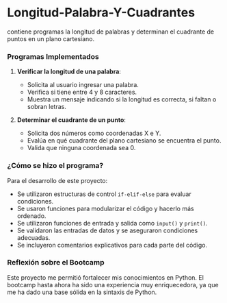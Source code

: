 #  Longitud-Palabra-Y-Cuadrantes
contiene programas  la longitud de palabras y determinan el cuadrante de puntos en un plano cartesiano.
### Programas Implementados

1. **Verificar la longitud de una palabra**:
   - Solicita al usuario ingresar una palabra.
   - Verifica si tiene entre 4 y 8 caracteres.
   - Muestra un mensaje indicando si la longitud es correcta, si faltan o sobran letras.

2. **Determinar el cuadrante de un punto**:
   - Solicita dos números como coordenadas X e Y.
   - Evalúa en qué cuadrante del plano cartesiano se encuentra el punto.
   - Valida que ninguna coordenada sea 0.
   
###  ¿Cómo se hizo el programa?

Para el desarrollo de este proyecto:
- Se utilizaron estructuras de control `if-elif-else` para evaluar condiciones.
- Se usaron funciones para modularizar el código y hacerlo más ordenado.
- Se utilizaron funciones de entrada y salida como `input()` y `print()`.
- Se validaron las entradas de datos y se aseguraron condiciones adecuadas.
- Se incluyeron comentarios explicativos para cada parte del código.

###  Reflexión sobre el Bootcamp

Este proyecto me permitió fortalecer mis conocimientos en Python.
El bootcamp hasta ahora ha sido una experiencia muy enriquecedora, ya que me ha dado una base sólida en la sintaxis de Python.
